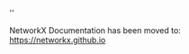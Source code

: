 '<meta http-equiv="refresh" content="0; URL=https://networkx.github.io/documentation/stable/examples/drawing/sampson.html">'

NetworkX Documentation has been moved to:<br><a href="https://networkx.github.io">https://networkx.github.io</a>
